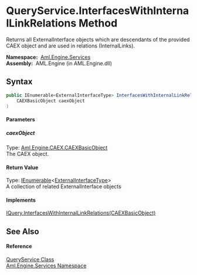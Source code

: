 QueryService.InterfacesWithInternalLinkRelations Method
=======================================================
Returns all ExternalInterface objects which are descendants of the provided CAEX object and are used in relations (InternalLinks).

  **Namespace:**  [Aml.Engine.Services][1]  
  **Assembly:**  AML.Engine (in AML.Engine.dll)

Syntax
------

```csharp
public IEnumerable<ExternalInterfaceType> InterfacesWithInternalLinkRelations(
	CAEXBasicObject caexObject
)
```

#### Parameters

##### *caexObject*
Type: [Aml.Engine.CAEX.CAEXBasicObject][2]  
The CAEX object.

#### Return Value
Type: [IEnumerable][3]&lt;[ExternalInterfaceType][4]>  
 A collection of related ExternalInterface objects 
#### Implements
[IQuery.InterfacesWithInternalLinkRelations(CAEXBasicObject)][5]  


See Also
--------

#### Reference
[QueryService Class][6]  
[Aml.Engine.Services Namespace][1]  

[1]: ../README.md
[2]: ../../Aml.Engine.CAEX/CAEXBasicObject/README.md
[3]: https://docs.microsoft.com/dotnet/api/system.collections.generic.ienumerable-1
[4]: ../../Aml.Engine.CAEX/ExternalInterfaceType/README.md
[5]: ../../Aml.Engine.Services.Interfaces/IQuery/InterfacesWithInternalLinkRelations.md
[6]: README.md
[7]: https://www.automationml.org
[8]: ../../icons/logoShade.png